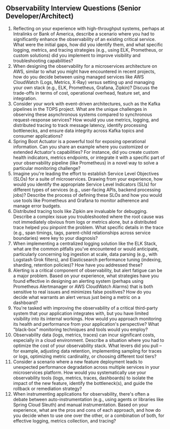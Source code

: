 ## Observability Interview Questions (Senior Developer/Architect)

1.  Reflecting on your experience with high-throughput systems, perhaps at Intralinks or Bank of America, describe a scenario where you had to significantly enhance the observability of an existing critical service. What were the initial gaps, how did you identify them, and what specific logging, metrics, and tracing strategies (e.g., using ELK, Prometheus, or custom solutions) did you implement to improve visibility and troubleshooting capabilities?
2.  When designing the observability for a microservices architecture on AWS, similar to what you might have encountered in recent projects, how do you decide between using managed services like AWS CloudWatch (Logs, Metrics, X-Ray) versus setting up and managing your own stack (e.g., ELK, Prometheus, Grafana, Zipkin)? Discuss the trade-offs in terms of cost, operational overhead, feature set, and integration.
3.  Consider your work with event-driven architectures, such as the Kafka pipelines in the TOPS project. What are the unique challenges in observing these asynchronous systems compared to synchronous request-response services? How would you use metrics, logging, and distributed tracing to track message latency, identify processing bottlenecks, and ensure data integrity across Kafka topics and consumer applications?
4.  Spring Boot Actuator is a powerful tool for exposing operational information. Can you share an example where you customized or extended Actuator's capabilities? For instance, did you create custom health indicators, metrics endpoints, or integrate it with a specific part of your observability pipeline (like Prometheus) in a novel way to solve a particular monitoring challenge?
5.  Imagine you're leading the effort to establish Service Level Objectives (SLOs) for a suite of microservices. Drawing from your experience, how would you identify the appropriate Service Level Indicators (SLIs) for different types of services (e.g., user-facing APIs, backend processing jobs)? Describe the process of defining these SLOs and how you would use tools like Prometheus and Grafana to monitor adherence and manage error budgets.
6.  Distributed tracing tools like Zipkin are invaluable for debugging. Describe a complex issue you troubleshooted where the root cause was not immediately obvious from logs or metrics alone, but a distributed trace helped you pinpoint the problem. What specific details in the trace (e.g., span timings, tags, parent-child relationships across service boundaries) were key to your diagnosis?
7.  When implementing a centralized logging solution like the ELK Stack, what are the common pitfalls you've encountered or would anticipate, particularly concerning log ingestion at scale, data parsing (e.g., with Logstash Grok filters), and Elasticsearch performance tuning (indexing, sharding, retention policies)? How have you addressed these?
8.  Alerting is a critical component of observability, but alert fatigue can be a major problem. Based on your experience, what strategies have you found effective in designing an alerting system (perhaps using Prometheus Alertmanager or AWS CloudWatch Alarms) that is both sensitive to real issues and minimizes false positives? How do you decide what warrants an alert versus just being a metric on a dashboard?
9.  You're tasked with improving the observability of a critical third-party system that your application integrates with, but you have limited visibility into its internal workings. How would you approach monitoring its health and performance from your application's perspective? What "black-box" monitoring techniques and tools would you employ?
10. Observability data (logs, metrics, traces) can incur significant costs, especially in a cloud environment. Describe a situation where you had to optimize the cost of your observability stack. What levers did you pull – for example, adjusting data retention, implementing sampling for traces or logs, optimizing metric cardinality, or choosing different tool tiers?
11. Consider a scenario where a new feature deployment leads to unexpected performance degradation across multiple services in your microservices platform. How would you systematically use your observability tools (logs, metrics, traces, dashboards) to isolate the impact of the new feature, identify the bottleneck(s), and guide the rollback or remediation strategy?
12. When instrumenting applications for observability, there's often a debate between auto-instrumentation (e.g., using agents or libraries like Spring Cloud Sleuth) and manual instrumentation. Based on your experience, what are the pros and cons of each approach, and how do you decide when to use one over the other, or a combination of both, for effective logging, metrics collection, and tracing?

